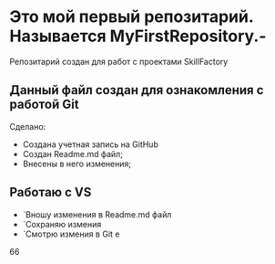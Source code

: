 # Это мой первый репозитарий. Называется **MyFirstRepository.-**
Репозитарий создан для работ с проектами SkillFactory
## Данный файл создан для ознакомления с работой **Git**
Сделано:
* Создана учетная запись на GitHub
* Создан Readme.md файл;
* Внесены в него изменения;
## Работаю с VS
* `Вношу изменения в Readme.md файл
* `Сохраняю измения
* `Смотрю измения в Git e

66